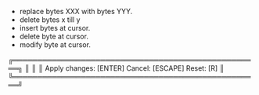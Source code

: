 

 - replace bytes XXX with bytes YYY.
 - delete bytes x till y
 - insert bytes at cursor.
 - delete byte at cursor.
 - modify byte at cursor. 


╔═══════════════════════════════════════════════════╗
║ 
║ 
║ Apply changes: [ENTER]     Cancel: [ESCAPE]     Reset: [R] ║
╚═══════════════════════════════════════════════════╝
